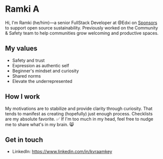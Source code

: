 # Ramki A
Hi, I'm Ramki (he/him)—a senior FullStack Developer at @Edxi on [Sponsors](https://github.com/sponsors) to support open source sustainability. Previously worked on the Community & Safety team to help communities grow welcoming and productive spaces.
## My values
- Safety and trust<br>
- Expression as authentic self<br>
- Beginner's mindset and curiosity<br>
- Shared norms<br>
- Elevate the underrepresented

## How I work
My motivations are to stabilize and provide clarity through curiosity. That tends to manifest as creating (hopefully) just enough process. Checklists are my absolute favorite. ✅ If I'm too much in my head, feel free to nudge me to share what's in my brain. 😸

## Get in touch
- LinkedIn: https://www.linkedin.com/in/kvraamkey
